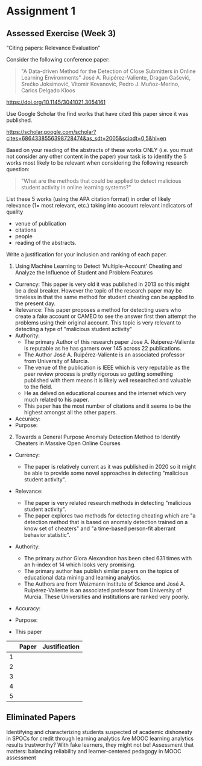# Assignment 1

## Assessed Exercise (Week 3)
“Citing papers: Relevance Evaluation”

Consider the following conference paper:
> "A Data-driven Method for the Detection of Close Submitters in Online Learning Environments" José A. Ruipérez-Valiente, Dragan Gašević, Srećko Joksimović, Vitomir Kovanović, Pedro J. Muñoz-Merino, Carlos Delgado Kloos

https://doi.org/10.1145/3041021.3054161

Use Google Scholar the find works that have cited this paper since it was published.

https://scholar.google.com/scholar?cites=6864338556398728474&as_sdt=2005&sciodt=0,5&hl=en


Based on your reading of the abstracts of these works ONLY (i.e. you must not consider any other content in the paper) your task is to identify the 5 works most likely to be relevant when considering the following research question:

> "What are the methods that could be applied to detect malicious student activity in online learning systems?"

List these 5 works (using the APA citation format) in order of likely relevance (1= most relevant, etc.) taking into account relevant indicators of quality
* venue of publication
* citations
* people
* reading of the abstracts. 

Write a justification for your inclusion and ranking of each paper.

1. Using Machine Learning to Detect ‘Multiple-Account’ Cheating and Analyze the Influence of Student and Problem Features
  * Currency: This paper is very old it was published in 2013 so this might be a deal breaker. However the topic of the research paper may be timeless in that the same method for student cheating can be applied to the present day.
  * Relevance: This paper proposes a method for detecting users who create a fake account or CAMEO to see the answer first then attempt the problems using their original account. This topic is very relevant to detecting a type of "malicious student activity"
  * Authority: 
    * The primary Author of this research paper Jose A. Ruiperez-Valiente is reputable as he has garners over 145 across 22 publications.
    * The Author José A. Ruipérez-Valiente is an associated professor from University of Murcia.
    * The venue of the publication is IEEE which is very reputable as the peer review process is pretty rigorous so getting something published with them means it is likely well researched and valuable to the field.
    * He as delved on educational courses and the internet which very much related to his paper.
    * This paper has the most number of citations and it seems to be the highest amongst all the other papers.
  * Accuracy:
  * Purpose:
  
2. Towards a General Purpose Anomaly Detection Method to Identify Cheaters in Massive Open Online Courses
  * Currency: 
    * The paper is relatively current as it was published in 2020 so it might be able to provide some novel approaches in detecting "malicious student activity".
  * Relevance:
    * The paper is very related research methods in detecting "malicious student activity". 
    * The paper explores two methods for detecting cheating which are "a detection method that is based on anomaly detection trained on a know set of cheaters" and "a time-based person-fit aberrant behavior statistic".
  * Authority: 
    * The primary author Giora Alexandron has been cited 631 times with an h-index of 14 which looks very promising.
    * The primary author has publish similar papers on the topics of educational data mining and learning analytics.
    * The Authors are from Weizmann Institute of Science and José A. Ruipérez-Valiente is an associated professor from University of Murcia. These Universities and institutions are ranked very poorly.
  * Accuracy:
  * Purpose:

* This paper

|   | Paper | Justification |
|:--|:------|:--------------|
| 1 |       |               |
| 2 |       |               |
| 3 |       |               |
| 4 |       |               |
| 5 |       |               |


## Eliminated Papers
Identifying and characterizing students suspected of academic dishonesty in SPOCs for credit through learning analytics
Are MOOC learning analytics results trustworthy? With fake learners, they might not be!
Assessment that matters: balancing reliability and learner-centered pedagogy in MOOC assessment
